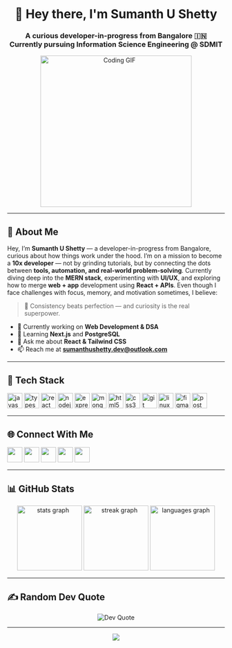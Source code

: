 <h1 align="center">👋 Hey there, I'm Sumanth U Shetty</h1>

<h3 align="center">
A curious developer-in-progress from Bangalore 🇮🇳 <br>
Currently pursuing Information Science Engineering @ SDMIT
</h3>

<p align="center">
  <img src="https://cdn3.emoji.gg/emojis/1261-hackerbongocat.gif" alt="Coding GIF" width="350"/>
</p>

---

<h2 align="left">💫 About Me</h2>

<p align="left">
Hey, I’m <b>Sumanth U Shetty</b> — a developer-in-progress from Bangalore, curious about how things work under the hood.  
I’m on a mission to become a <b>10x developer</b> — not by grinding tutorials, but by connecting the dots between <b>tools, automation, and real-world problem-solving</b>.  
Currently diving deep into the <b>MERN stack</b>, experimenting with <b>UI/UX</b>, and exploring how to merge <b>web + app</b> development using <b>React + APIs</b>.  
Even though I face challenges with focus, memory, and motivation sometimes, I believe:
</p>

> 🧩 Consistency beats perfection — and curiosity is the real superpower.

- 🔭 Currently working on **Web Development & DSA**  
- 🌱 Learning **Next.js** and **PostgreSQL**  
- 💬 Ask me about **React & Tailwind CSS**  
- 📫 Reach me at **sumanthushetty.dev@outlook.com**

---

<h2 align="left">🧰 Tech Stack</h2>

<p align="left">
  <img src="https://cdn.jsdelivr.net/gh/devicons/devicon/icons/javascript/javascript-original.svg" height="35" alt="javascript" />
  <img src="https://cdn.jsdelivr.net/gh/devicons/devicon/icons/typescript/typescript-original.svg" height="35" alt="typescript" />
  <img src="https://cdn.jsdelivr.net/gh/devicons/devicon/icons/react/react-original.svg" height="35" alt="react" />
  <img src="https://cdn.jsdelivr.net/gh/devicons/devicon/icons/nodejs/nodejs-original.svg" height="35" alt="nodejs" />
  <img src="https://cdn.jsdelivr.net/gh/devicons/devicon/icons/express/express-original.svg" height="35" alt="express" />
  <img src="https://cdn.jsdelivr.net/gh/devicons/devicon/icons/mongodb/mongodb-original.svg" height="35" alt="mongodb" />
  <img src="https://cdn.jsdelivr.net/gh/devicons/devicon/icons/html5/html5-original.svg" height="35" alt="html5" />
  <img src="https://cdn.jsdelivr.net/gh/devicons/devicon/icons/css3/css3-original.svg" height="35" alt="css3" />
  <img src="https://cdn.jsdelivr.net/gh/devicons/devicon/icons/git/git-original.svg" height="35" alt="git" />
  <img src="https://cdn.jsdelivr.net/gh/devicons/devicon/icons/linux/linux-original.svg" height="35" alt="linux" />
  <img src="https://cdn.jsdelivr.net/gh/devicons/devicon/icons/figma/figma-original.svg" height="35" alt="figma" />
  <img src="https://cdn.jsdelivr.net/gh/devicons/devicon/icons/postman/postman-original.svg" height="35" alt="postman" />
</p>

---

<h2 align="left">🌐 Connect With Me</h2>

<p align="left">
  <a href="https://twitter.com/sumshetty_dev" target="_blank"><img src="https://img.shields.io/static/v1?message=Twitter&logo=twitter&label=&color=1DA1F2&logoColor=white&style=for-the-badge" height="35"/></a>
  <a href="https://linkedin.com/in/sumanth-shetty-dev/" target="_blank"><img src="https://img.shields.io/static/v1?message=LinkedIn&logo=linkedin&label=&color=0077B5&logoColor=white&style=for-the-badge" height="35"/></a>
  <a href="https://leetcode.com/u/sumanthshetty7/" target="_blank"><img src="https://img.shields.io/static/v1?message=LeetCode&logo=leetcode&label=&color=FFA116&logoColor=white&style=for-the-badge" height="35"/></a>
  <a href="https://www.geeksforgeeks.org/user/sumanthshrya3/" target="_blank"><img src="https://img.shields.io/static/v1?message=GeeksforGeeks&logo=geeksforgeeks&label=&color=0F9D58&logoColor=white&style=for-the-badge" height="35"/></a>
  <a href="mailto:sumanthushetty.dev@outlook.com"><img src="https://img.shields.io/static/v1?message=Outlook&logo=microsoft-outlook&label=&color=0078D4&logoColor=white&style=for-the-badge" height="35"/></a>
</p>

---

<h2 align="left">📊 GitHub Stats</h2>

<div align="center">
  <img src="https://github-readme-stats.vercel.app/api?username=HelloSumanthShetty&theme=dark&hide_border=false&include_all_commits=true&count_private=true" height="150" alt="stats graph" />
  <img src="https://nirzak-streak-stats.vercel.app/?user=HelloSumanthShetty&theme=dark&hide_border=false" height="150" alt="streak graph" />
  <img src="https://github-readme-stats.vercel.app/api/top-langs/?username=HelloSumanthShetty&theme=dark&hide_border=false&layout=compact" height="150" alt="languages graph" />
</div>

---

<h2 align="left">✍️ Random Dev Quote</h2>

<p align="center">
  <img src="https://quotes-github-readme.vercel.app/api?type=horizontal&theme=dark" alt="Dev Quote"/>
</p>

---
    
</p>
<p align="center">
	<img src="https://komarev.com/ghpvc/?username=HelloSumanthShetty&color=blueviolet&style=flat-square&label=Profile+Views" />
</p>
